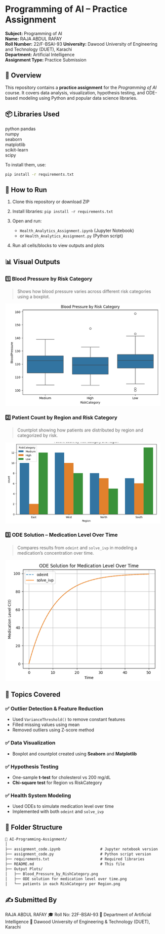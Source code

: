 #  Programming of AI – Practice Assignment

 **Subject:** Programming of AI  
 **Name:** RAJA ABDUL RAFAY  
**Roll Number:** 22/F-BSAI-93 
**University:** Dawood University of Engineering and Technology (DUET), Karachi  
 **Department:** Artificial Intelligence  
 **Assignment Type:** Practice Submission  

## 📄 Overview

This repository contains a **practice assignment** for the *Programming of AI* course. It covers data analysis, visualization, hypothesis testing, and ODE-based modeling using Python and popular data science libraries.


## 📦 Libraries Used

python
pandas  
numpy  
seaborn  
matplotlib  
scikit-learn  
scipy

To install them, use:

```bash
pip install -r requirements.txt
```


## 🚀 How to Run

1. Clone this repository or download ZIP
2. Install libraries: `pip install -r requirements.txt`
3. Open and run:

   * `Health_Analytics_Assignment.ipynb` (Jupyter Notebook)
   * or `Health_Analytics_Assignment.py` (Python script)
4. Run all cells/blocks to view outputs and plots



## 📊 Visual Outputs

### 1️⃣ Blood Pressure by Risk Category

> Shows how blood pressure varies across different risk categories using a boxplot.

![Blood Pressure by Risk](Output%20Plots/Blood_Pressure_by_RishCategory.PNG)


### 2️⃣ Patient Count by Region and Risk Category

> Countplot showing how patients are distributed by region and categorized by risk.

![Patient Count](Output%20Plots/patients_in_each%20RiskCategory_per_Region.PNG)




### 3️⃣ ODE Solution – Medication Level Over Time

> Compares results from `odeint` and `solve_ivp` in modeling a medication’s concentration over time.

![ODE Solution](Output%20Plots/ODE_solution_for_medication_level_over_time.PNG)



## 📘 Topics Covered

### ✅ Outlier Detection & Feature Reduction

* Used `VarianceThreshold()` to remove constant features
* Filled missing values using mean
* Removed outliers using Z-score method

### ✅ Data Visualization

* Boxplot and countplot created using **Seaborn** and **Matplotlib**

### ✅ Hypothesis Testing

* One-sample **t-test** for cholesterol vs 200 mg/dL
* **Chi-square test** for Region vs RiskCategory

### ✅ Health System Modeling

* Used ODEs to simulate medication level over time
* Implemented with both `odeint` and `solve_ivp`



## 📂 Folder Structure

```
📁 AI-Programming-Assignment/
│
├── assignment_code.ipynb                  # Jupyter notebook version
├── assignment_code.py                     # Python script version
├── requirements.txt                       # Required libraries
├── README.md                              # This file
├── Output Plots/
│   ├── Blood_Pressure_by_RishCategory.png
│   ├── ODE solution for medication level over time.png
│   └── patients in each RiskCategory per Region.png
```



## ✍️ Submitted By

RAJA ABDUL RAFAY
🎓 Roll No: 22F-BSAI-93
📘 Department of Artificial Intelligence
🏫 Dawood University of Engineering & Technology (DUET), Karachi



